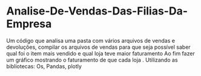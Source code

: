 # Analise-De-Vendas-Das-Filias-Da-Empresa
Um código que analisa uma pasta com vários arquivos de vendas e devoluções, compilar os arquivos
de vendas para que seja possível saber qual foi o item mais vendido e qual loja teve maior faturamento
Ao fim fazer um gráfico mostrando o faturamento de que cada loja .
Utilizando as bibliotecas: Os, Pandas, plotly
